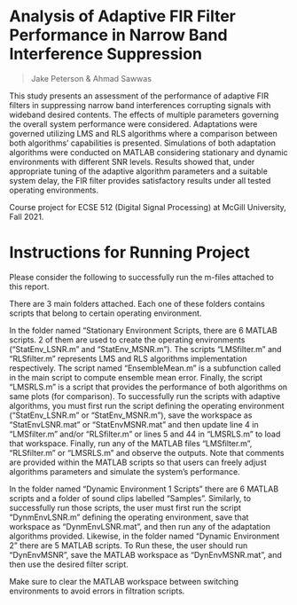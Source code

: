 # Analysis of Adaptive FIR Filter Performance in Narrow Band Interference Suppression
> Jake Peterson & Ahmad Sawwas

This study presents an assessment of the performance of adaptive FIR filters in suppressing narrow band interferences corrupting signals with wideband desired contents. The effects of multiple parameters governing the overall system performance were considered. Adaptations were governed utilizing LMS and RLS algorithms where a comparison between both algorithms’ capabilities is presented. Simulations of both adaptation algorithms were conducted on MATLAB considering stationary and dynamic environments with different SNR levels. Results showed that, under appropriate tuning of the adaptive algorithm parameters and a suitable system delay, the FIR filter provides satisfactory results under all tested operating environments. 

Course project for ECSE 512 (Digital Signal Processing) at McGill University, Fall 2021.

# Instructions for Running Project

Please consider the following to successfully run the m-files attached to this report. 

There are 3 main folders attached. Each one of these folders contains scripts that belong to certain operating environment.

In the folder named “Stationary Environment Scripts, there are 6 MATLAB scripts. 2 of them are used to create the operating environments (“StatEnv_LSNR.m” and “StatEnv_MSNR.m”). The scripts “LMSfilter.m” and “RLSfilter.m” represents LMS and RLS algorithms implementation respectively. The script named “EnsembleMean.m” is a subfunction called in the main script to compute ensemble mean error. Finally, the script “LMSRLS.m” is a script that provides the performance of both algorithms on same plots (for comparison). To successfully run the scripts with adaptive algorithms, you must first run the script defining the operating environment (“StatEnv_LSNR.m” or “StatEnv_MSNR.m”), save the workspace as “StatEnvLSNR.mat” or “StatEnvMSNR.mat” and then update line 4 in “LMSfilter.m” and/or “RLSfilter.m” or lines 5 and 44 in “LMSRLS.m” to load that workspace. Finally, run any of the MATLAB files “LMSfilter.m”, “RLSfilter.m” or “LMSRLS.m” and observe the outputs. Note that comments are provided within the MATLAB scripts so that users can freely adjust algorithms parameters and simulate the system’s performance.

In the folder named “Dynamic Environment 1 Scripts” there are 6 MATLAB scripts and a folder of sound clips labelled “Samples”. Similarly, to successfully run those scripts, the user must first run the script “DynmEnvLSNR.m” defining the operating environment, save that workspace as “DynmEnvLSNR.mat”, and then run any of the adaptation algorithms provided. Likewise, in the folder named “Dynamic Environment 2” there are 5 MATLAB scripts. To Run these, the user should run “DynEnvMSNR”, save the MATLAB workspace as “DynEnvMSNR.mat”, and then use the desired filter script.

Make sure to clear the MATLAB workspace between switching environments to avoid errors in filtration scripts.
